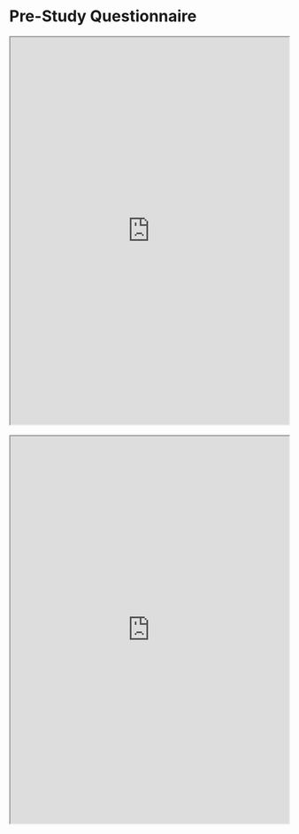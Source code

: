 # Pre-Study Questionnaire

<iframe data-type="learnosity" id="mtucker-coding-study-dem-1" src="https://coursekata.org/learnosity/preview/mtucker-coding-study-dem-1" width="100%" height="700"></iframe> <br> 
<br>

<iframe data-type="learnosity" id="mtucker-coding-study-dem-2" src="https://coursekata.org/learnosity/preview/mtucker-coding-study-dem-2" width="100%" height="700"></iframe>
